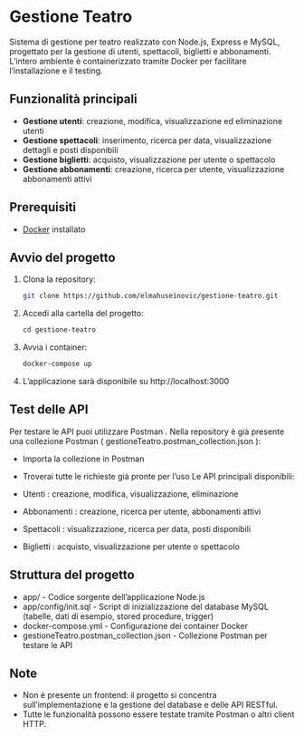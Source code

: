 # Gestione Teatro

Sistema di gestione per teatro realizzato con Node.js, Express e MySQL, progettato per la gestione di utenti, spettacoli, biglietti e abbonamenti. L’intero ambiente è containerizzato tramite Docker per facilitare l’installazione e il testing.

## Funzionalità principali

- **Gestione utenti**: creazione, modifica, visualizzazione ed eliminazione utenti
- **Gestione spettacoli**: inserimento, ricerca per data, visualizzazione dettagli e posti disponibili
- **Gestione biglietti**: acquisto, visualizzazione per utente o spettacolo
- **Gestione abbonamenti**: creazione, ricerca per utente, visualizzazione abbonamenti attivi

## Prerequisiti

- [Docker](https://www.docker.com/) installato

## Avvio del progetto

1. Clona la repository:
   ```bash
   git clone https://github.com/elmahuseinovic/gestione-teatro.git
   

2. Accedi alla cartella del progetto:
    ```bash
    cd gestione-teatro
3.  Avvia i container:
    ```bash
    docker-compose up

4. L’applicazione sarà disponibile su http://localhost:3000

## Test delle API
Per testare le API puoi utilizzare Postman . Nella repository è già presente una collezione Postman ( gestioneTeatro.postman_collection.json ):

- Importa la collezione in Postman
- Troverai tutte le richieste già pronte per l’uso
Le API principali disponibili:

- Utenti : creazione, modifica, visualizzazione, eliminazione
- Abbonamenti : creazione, ricerca per utente, abbonamenti attivi
- Spettacoli : visualizzazione, ricerca per data, posti disponibili
- Biglietti : acquisto, visualizzazione per utente o spettacolo

## Struttura del progetto
- app/ - Codice sorgente dell’applicazione Node.js
- app/config/init.sql - Script di inizializzazione del database MySQL (tabelle, dati di esempio, stored procedure, trigger)
- docker-compose.yml - Configurazione dei container Docker
- gestioneTeatro.postman_collection.json - Collezione Postman per testare le API

## Note
- Non è presente un frontend: il progetto si concentra sull’implementazione e la gestione del database e delle API RESTful.
- Tutte le funzionalità possono essere testate tramite Postman o altri client HTTP.